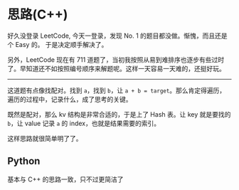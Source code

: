 # 思路(C++)

好久没登录 LeetCode, 今天一登录，发现 No. 1 的题目都没做。惭愧，而且还是个 Easy 的。
于是决定顺手解决了。

另外，LeetCode 现在有 711 道题了，当初我按照从易到难排序也逐步有些过时了。早知道还不如按照编号顺序来解题呢。这样一天容易一天难的，还挺好玩。

----

这道题有点像找配对。找到 `a`，找到 `b`，让 `a + b = target`。那么肯定得遍历，遍历的过程中，记录什么，成了思考的关键。

既然是配对，那么 kv 结构是非常合适的，于是上了 Hash 表。让 key 就是要找的 `b`，让 value 记录 `a` 的 index，也就是结果需要的索引。

这样思路就很简单明了了。

## Python

基本与 C++ 的思路一致，只不过更简洁了